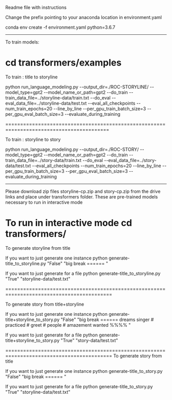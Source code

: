 Readme file with instructions

Change the prefix pointing to your anaconda location in environment.yaml

conda env create -f environment.yaml python=3.6.7


----------------------------------------------------------------------------------------
To train models:

cd transformers/examples
========================================================================================
To train : title to storyline


python run_language_modeling.py --output_dir=./ROC-STORYLINE/ --model_type=gpt2 --model_name_or_path=gpt2 --do_train --train_data_file=../storyline-data/train.txt --do_eval --eval_data_file=../storyline-data/test.txt --eval_all_checkpoints --num_train_epochs=20 --line_by_line --per_gpu_train_batch_size=3 --per_gpu_eval_batch_size=3 --evaluate_during_training

=========================================================================================

To train : storyline to story


python run_language_modeling.py --output_dir=./ROC-STORY/ --model_type=gpt2 --model_name_or_path=gpt2 --do_train --train_data_file=../story-data/train.txt --do_eval --eval_data_file=../story-data/test.txt --eval_all_checkpoints --num_train_epochs=20 --line_by_line --per_gpu_train_batch_size=3 --per_gpu_eval_batch_size=3 --evaluate_during_training

--------------------------------------------------------------------------------------------
Please download zip files storyline-cp.zip and story-cp.zip from the drive links and place under transformers folder. These are pre-trained models necessary to run in interactive mode

To run in interactive mode 
cd transformers/
============================================================================================

To generate storyline from title


If you want to just generate one instance
python generate-title_to_storyline.py "False" "big break ====== "

If you want to just generate for a file
python generate-title_to_storyline.py "True" "storyline-data/test.txt"

==========================================================================================

To generate story from title+storyline


If you want to just generate one instance
python generate-title+storyline_to_story.py "False" "big break ====== dreams singer # practiced # greet # people # amazement wanted %%%% "

If you want to just generate for a file
python generate-title+storyline_to_story.py "True" "story-data/test.txt"

==========================================================================================
To generate story from title

If you want to just generate one instance
python generate-title_to_story.py "False" "big break ====== "

If you want to just generate for a file
python generate-title_to_story.py "True" "storyline-data/test.txt"
